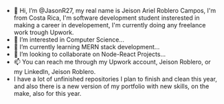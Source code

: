 - 👋 Hi, I’m @JasonR27, my real name is Jeison Ariel Roblero Campos, I'm from Costa Rica, I'm software development student insterested in making a career in developement, I'm currently doing any freelance work trough Upwork.
- 👀 I’m interested in Computer Science...
- 🌱 I’m currently learning MERN stack development...
- 💞️ I’m looking to collaborate on Node-React Projects... 
- 📫 You can reach me through my Upwork account, Jeison Roblero, or my LinkedIn, Jeison Roblero.
- I have a lot of unfinished repositories I plan to finish and clean this year, and also there is a new version of my portfolio
with new skills, on the make, also for this year.

<!---
JasonR27/JasonR27 is a ✨ special ✨ repository because its `README.md` (this file) appears on your GitHub profile.
You can click the Preview link to take a look at your changes.
--->
